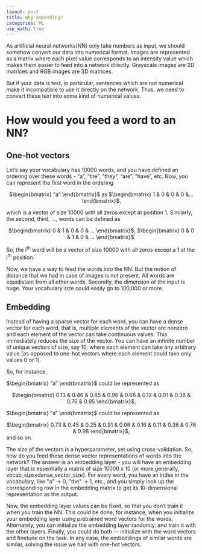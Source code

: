 ```yaml
---
layout: post
title: Why embedding?
categories: ML
use_math: true
---
```


As artificial neural networks(NN) only take numbers as input, we should somehow convert our data into numerical format. Images are represented as a matrix where each pixel value corresponds to an intensity value which makes them easier to feed into a network directly. Grayscale images are 2D matrices and RGB images are 3D matrices.

But if your data is text, in particular, sentences which are not numerical make it incompatible to use it directly on the network. Thus, we need to convert these text into some kind of numerical values.

# How would you feed a word to an NN?

## One-hot vectors

Let’s say your vocabulary has 10000 words, and you have defined an ordering over these words - “a”, “the”, “they”, “are”, “have”, etc. Now, you can represent the first word in the ordering 

<center>
$\begin{bmatrix} “a” \end{bmatrix}$
as $\begin{bmatrix} 1 & 0 & 0 & 0 &... \end{bmatrix}$, 
</center>

which is a vector of size 10000 with all zeros except at position 1. Similarly, the second, third, …, words can be defined as 

<center>
$\begin{bmatrix} 0 & 1 & 0 & 0 & ... \end{bmatrix}$,
$\begin{bmatrix} 0 & 0 & 1 & 0 & ... \end{bmatrix}$.
</center> 

So, the i<sup>th</sup> word will be a vector of size 10000 with all zeros except a 1 at the i<sup>th</sup> position.

Now, we have a way to feed the words into the NN. But the notion of distance that we had in case of images is not present. All words are equidistant from all other words. Secondly, the dimension of the input is huge. Your vocabulary size could easily go to 100,000 or more.

## Embedding

Instead of having a sparse vector for each word, you can have a dense vector for each word, that is, multiple elements of the vector are nonzero and each element of the vector can take continuous values. This immediately reduces the size of the vector. You can have an infinite number of unique vectors of size, say 10, where each element can take any arbitrary value \[as opposed to one-hot vectors where each element could take only values 0 or 1\]. 

So, for instance, 

$\begin{bmatrix} “a” \end{bmatrix}$ could be represented as 
<center>
$\begin{bmatrix} 0.13 & 0.46 & 0.85 & 0.96 & 0.66 & 0.12 & 0.01 & 0.38 & 0.76 & 0.95 \end{bmatrix}$, 
</center>
 
$\begin{bmatrix} “a” \end{bmatrix}$ could be represented as 
<center>
$\begin{bmatrix} 0.73 & 0.45 & 0.25 & 0.91 & 0.06 & 0.16 & 0.11 & 0.36 & 0.76 & 0.98 \end{bmatrix}$, 
</center>
and so on. 
 
The size of the vectors is a hyperparameter, set using cross-validation. So, how do you feed these dense vector representations of words into the network? The answer is an embedding layer - you will have an embedding layer that is essentially a matrix of size 10000 x 10 \[or more generally,  vocab_size×dense_vector_size\]. For every word, you have an index in the vocabulary, like "a" -> 0, "the" -> 1, etc., and you simply look up the corresponding row in the embedding matrix to get its 10-dimensional representation as the output.

Now, the embedding layer values can be fixed, so that you don’t train it when you train the NN. This could be done, for instance, 
when you initialize your embedding layer using pretrained word vectors for the words. Alternately, you can initialize the embedding layer randomly, and train it with the other layers. Finally, you could do both — initialize with the word vectors and finetune on the task. In any case, the embeddings of similar words are similar, solving the issue we had with one-hot vectors.
